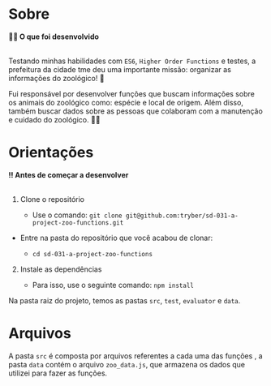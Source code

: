 # Sobre
<summary><strong>🧑‍💻 O que foi desenvolvido</strong></summary><br />

  Testando minhas habilidades com `ES6`, `Higher Order Functions` e testes, a prefeitura da cidade tme deu uma importante missão: organizar as informações do zoológico! 🐘
  
 Fui responsável por desenvolver funções que buscam informações sobre os animais do zoológico como: espécie e local de origem. Além disso, também buscar dados sobre as pessoas que colaboram com a manutenção e cuidado do zoológico. 🧑‍🌾


# Orientações
	
<summary><strong>‼ Antes de começar a desenvolver</strong></summary><br />

1. Clone o repositório

	*  Use o comando: `git clone git@github.com:tryber/sd-031-a-project-zoo-functions.git`

* Entre na pasta do repositório que você acabou de clonar:

	*  `cd sd-031-a-project-zoo-functions`

2. Instale as dependências

	* Para isso, use o seguinte comando: `npm install`

Na pasta raiz do projeto, temos as pastas `src`, `test`, `evaluator` e `data`.

# Arquivos

A pasta `src` é composta por arquivos referentes a cada uma das funções , a pasta `data` contém o arquivo `zoo_data.js`, que armazena os dados que utilizei para fazer as funções.
